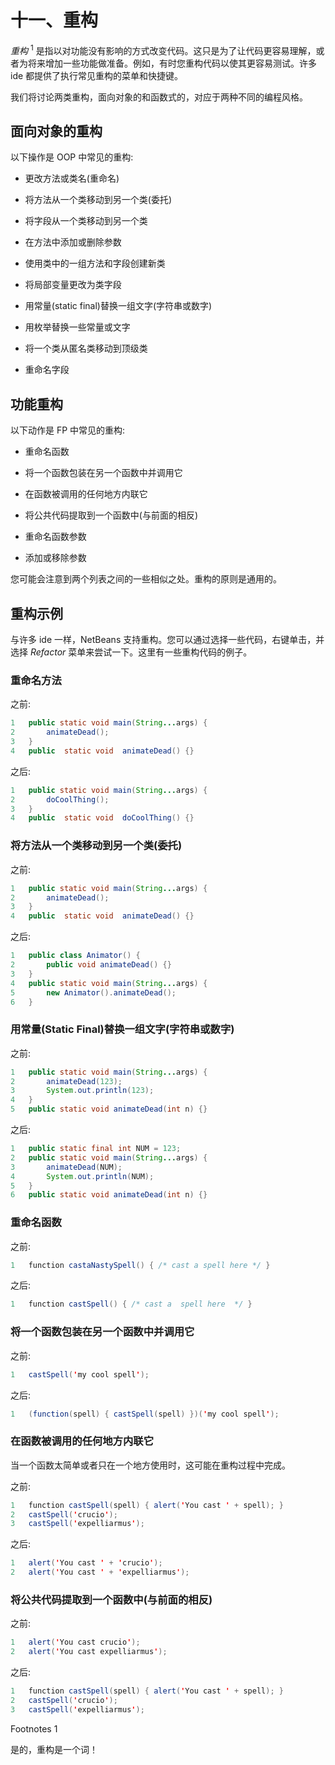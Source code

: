 # 十一、重构

*重构* <sup>1</sup> 是指以对功能没有影响的方式改变代码。这只是为了让代码更容易理解，或者为将来增加一些功能做准备。例如，有时您重构代码以使其更容易测试。许多 ide 都提供了执行常见重构的菜单和快捷键。

我们将讨论两类重构，面向对象的和函数式的，对应于两种不同的编程风格。

## 面向对象的重构

以下操作是 OOP 中常见的重构:

*   更改方法或类名(重命名)

*   将方法从一个类移动到另一个类(委托)

*   将字段从一个类移动到另一个类

*   在方法中添加或删除参数

*   使用类中的一组方法和字段创建新类

*   将局部变量更改为类字段

*   用常量(static final)替换一组文字(字符串或数字)

*   用枚举替换一些常量或文字

*   将一个类从匿名类移动到顶级类

*   重命名字段

## 功能重构

以下动作是 FP 中常见的重构:

*   重命名函数

*   将一个函数包装在另一个函数中并调用它

*   在函数被调用的任何地方内联它

*   将公共代码提取到一个函数中(与前面的相反)

*   重命名函数参数

*   添加或移除参数

您可能会注意到两个列表之间的一些相似之处。重构的原则是通用的。

## 重构示例

与许多 ide 一样，NetBeans 支持重构。您可以通过选择一些代码，右键单击，并选择 *Refactor* 菜单来尝试一下。这里有一些重构代码的例子。

### 重命名方法

之前:

```java
1   public static void main(String...args) {
2       animateDead();
3   }
4   public  static void  animateDead() {}

```

之后:

```java
1   public static void main(String...args) {
2       doCoolThing();
3   }
4   public  static void  doCoolThing() {}

```

### 将方法从一个类移动到另一个类(委托)

之前:

```java
1   public static void main(String...args) {
2       animateDead();
3   }
4   public  static void  animateDead() {}

```

之后:

```java
1   public class Animator() {
2       public void animateDead() {}
3   }
4   public static void main(String...args) {
5       new Animator().animateDead();
6   }

```

### 用常量(Static Final)替换一组文字(字符串或数字)

之前:

```java
1   public static void main(String...args) {
2       animateDead(123);
3       System.out.println(123);
4   }
5   public static void animateDead(int n) {}

```

之后:

```java
1   public static final int NUM = 123;
2   public static void main(String...args) {
3       animateDead(NUM);
4       System.out.println(NUM);
5   }
6   public static void animateDead(int n) {}

```

### 重命名函数

之前:

```java
1   function castaNastySpell() { /* cast a spell here */ }

```

之后:

```java
1   function castSpell() { /* cast a  spell here  */ }

```

### 将一个函数包装在另一个函数中并调用它

之前:

```java
1   castSpell('my cool spell');

```

之后:

```java
1   (function(spell) { castSpell(spell) })('my cool spell');

```

### 在函数被调用的任何地方内联它

当一个函数太简单或者只在一个地方使用时，这可能在重构过程中完成。

之前:

```java
1   function castSpell(spell) { alert('You cast ' + spell); }
2   castSpell('crucio');
3   castSpell('expelliarmus');

```

之后:

```java
1   alert('You cast ' + 'crucio');
2   alert('You cast ' + 'expelliarmus');

```

### 将公共代码提取到一个函数中(与前面的相反)

之前:

```java
1   alert('You cast crucio');
2   alert('You cast expelliarmus');

```

之后:

```java
1   function castSpell(spell) { alert('You cast ' + spell); }
2   castSpell('crucio');
3   castSpell('expelliarmus');

```

<aside aria-label="Footnotes" class="FootnoteSection" epub:type="footnotes">Footnotes 1

是的，重构是一个词！

 </aside>